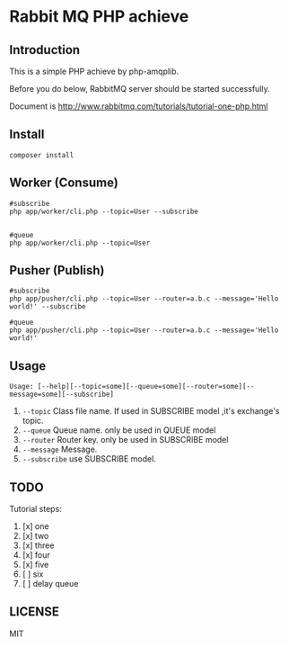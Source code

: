 # Rabbit MQ PHP achieve

Introduction
---
This is a simple PHP achieve by php-amqplib.

Before you do below, RabbitMQ server should be started successfully.

Document is http://www.rabbitmq.com/tutorials/tutorial-one-php.html

Install
----

```
composer install
```

Worker (Consume)
---

```
#subscribe
php app/worker/cli.php --topic=User --subscribe


#queue
php app/worker/cli.php --topic=User
```


Pusher (Publish)
---

```
#subscribe
php app/pusher/cli.php --topic=User --router=a.b.c --message='Hello world!' --subscribe

#queue
php app/pusher/cli.php --topic=User --router=a.b.c --message='Hello world!'
```

Usage
---


`Usage: [--help][--topic=some][--queue=some][--router=some][--message=some][--subscribe]`


1. `--topic` Class file name. If used in SUBSCRIBE model ,it's exchange's topic.
2. `--queue` Queue name. only be used in QUEUE model
3. `--router` Router key. only be used in SUBSCRIBE model
4. `--message` Message. 
5. `--subscribe` use SUBSCRIBE model.

TODO
---

Tutorial steps:

1. [x] one
2. [x] two
3. [x] three
4. [x] four
5. [x] five
6. [ ] six
7. [ ] delay queue




LICENSE
---
MIT
